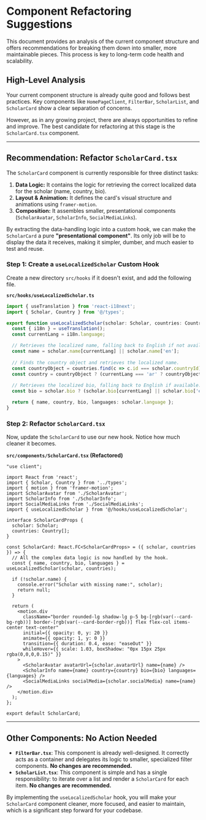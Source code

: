 # Component Refactoring Suggestions

This document provides an analysis of the current component structure and offers recommendations for breaking them down into smaller, more maintainable pieces. This process is key to long-term code health and scalability.

## High-Level Analysis

Your current component structure is already quite good and follows best practices. Key components like `HomePageClient`, `FilterBar`, `ScholarList`, and `ScholarCard` show a clear separation of concerns.

However, as in any growing project, there are always opportunities to refine and improve. The best candidate for refactoring at this stage is the `ScholarCard.tsx` component.

---

## Recommendation: Refactor `ScholarCard.tsx`

The `ScholarCard` component is currently responsible for three distinct tasks:
1.  **Data Logic:** It contains the logic for retrieving the correct localized data for the scholar (name, country, bio).
2.  **Layout & Animation:** It defines the card's visual structure and animations using `framer-motion`.
3.  **Composition:** It assembles smaller, presentational components (`ScholarAvatar`, `ScholarInfo`, `SocialMediaLinks`).

By extracting the data-handling logic into a custom hook, we can make the `ScholarCard` a pure **"presentational component"**. Its only job will be to display the data it receives, making it simpler, dumber, and much easier to test and reuse.

### Step 1: Create a `useLocalizedScholar` Custom Hook

Create a new directory `src/hooks` if it doesn't exist, and add the following file.

**`src/hooks/useLocalizedScholar.ts`**
```typescript
import { useTranslation } from 'react-i18next';
import { Scholar, Country } from '@/types';

export function useLocalizedScholar(scholar: Scholar, countries: Country[]) {
  const { i18n } = useTranslation();
  const currentLang = i18n.language;

  // Retrieves the localized name, falling back to English if not available.
  const name = scholar.name[currentLang] || scholar.name['en'];
  
  // Finds the country object and retrieves the localized name.
  const countryObject = countries.find(c => c.id === scholar.countryId);
  const country = countryObject ? (currentLang === 'ar' ? countryObject.ar : countryObject.en) : '';
  
  // Retrieves the localized bio, falling back to English if available.
  const bio = scholar.bio ? (scholar.bio[currentLang] || scholar.bio['en']) : undefined;

  return { name, country, bio, languages: scholar.language };
}
```

### Step 2: Refactor `ScholarCard.tsx`

Now, update the `ScholarCard` to use our new hook. Notice how much cleaner it becomes.

**`src/components/ScholarCard.tsx` (Refactored)**
```tsx
"use client";

import React from 'react';
import { Scholar, Country } from '../types';
import { motion } from 'framer-motion';
import ScholarAvatar from './ScholarAvatar';
import ScholarInfo from './ScholarInfo';
import SocialMediaLinks from './SocialMediaLinks';
import { useLocalizedScholar } from '@/hooks/useLocalizedScholar';

interface ScholarCardProps {
  scholar: Scholar;
  countries: Country[];
}

const ScholarCard: React.FC<ScholarCardProps> = ({ scholar, countries }) => {
  // All the complex data logic is now handled by the hook.
  const { name, country, bio, languages } = useLocalizedScholar(scholar, countries);

  if (!scholar.name) {
    console.error("Scholar with missing name:", scholar);
    return null;
  }

  return (
    <motion.div
      className="border rounded-lg shadow-lg p-5 bg-[rgb(var(--card-bg-rgb))] border-[rgb(var(--card-border-rgb))] flex flex-col items-center text-center"
      initial={{ opacity: 0, y: 20 }}
      animate={{ opacity: 1, y: 0 }}
      transition={{ duration: 0.4, ease: "easeOut" }}
      whileHover={{ scale: 1.03, boxShadow: "0px 15px 25px rgba(0,0,0,0.15)" }}
    >
      <ScholarAvatar avatarUrl={scholar.avatarUrl} name={name} />
      <ScholarInfo name={name} country={country} bio={bio} languages={languages} />
      <SocialMediaLinks socialMedia={scholar.socialMedia} name={name} />
    </motion.div>
  );
};

export default ScholarCard;
```

---

## Other Components: No Action Needed

-   **`FilterBar.tsx`**: This component is already well-designed. It correctly acts as a container and delegates its logic to smaller, specialized filter components. **No changes are recommended.**
-   **`ScholarList.tsx`**: This component is simple and has a single responsibility: to iterate over a list and render a `ScholarCard` for each item. **No changes are recommended.**

By implementing the `useLocalizedScholar` hook, you will make your `ScholarCard` component cleaner, more focused, and easier to maintain, which is a significant step forward for your codebase.

